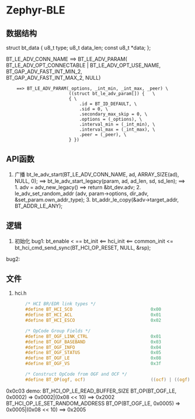 # Zephyr-BLE


## 数据结构

struct bt_data {
	u8_t type;
	u8_t data_len;
	const u8_t *data;
};

BT_LE_ADV_CONN_NAME 
    ==> BT_LE_ADV_PARAM( BT_LE_ADV_OPT_CONNECTABLE | BT_LE_ADV_OPT_USE_NAME, \
					     BT_GAP_ADV_FAST_INT_MIN_2, \
					     BT_GAP_ADV_FAST_INT_MAX_2, NULL)
                         
        ==> BT_LE_ADV_PARAM(_options, _int_min, _int_max, _peer) \
                            ((struct bt_le_adv_param[]) {   \
                            { \
                                .id = BT_ID_DEFAULT, \
                                .sid = 0, \
                                .secondary_max_skip = 0, \
                                .options = (_options), \
                                .interval_min = (_int_min), \
                                .interval_max = (_int_max), \
                                .peer = (_peer), \
                            } })

## API函数

1. 广播
    bt_le_adv_start(BT_LE_ADV_CONN_NAME, ad, ARRAY_SIZE(ad), NULL, 0);
        ==> bt_le_adv_start_legacy(param, ad, ad_len, sd, sd_len);
            ==> 1. adv = adv_new_legacy()
                    ==> return &bt_dev.adv;
                2. le_adv_set_random_addr (adv, param->options, dir_adv, &set_param.own_addr_type);
                3. bt_addr_le_copy(&adv->target_addr, BT_ADDR_LE_ANY);

## 逻辑
1. 初始化
bug1:
    bt_enable < == bt_init <== hci_init <== common_init <= bt_hci_cmd_send_sync(BT_HCI_OP_RESET, NULL, &rsp);

bug2:
    





## 文件
1. hci.h
    ```C
        /* HCI BR/EDR link types */
        #define BT_HCI_SCO                              0x00
        #define BT_HCI_ACL                              0x01
        #define BT_HCI_ESCO                             0x02

        /* OpCode Group Fields */
        #define BT_OGF_LINK_CTRL                        0x01
        #define BT_OGF_BASEBAND                         0x03
        #define BT_OGF_INFO                             0x04
        #define BT_OGF_STATUS                           0x05
        #define BT_OGF_LE                               0x08
        #define BT_OGF_VS                               0x3f

        /* Construct OpCode from OGF and OCF */
        #define BT_OP(ogf, ocf)                         ((ocf) | ((ogf) << 10))
    ```
0x0c03
    demo:
        BT_HCI_OP_LE_READ_BUFFER_SIZE           BT_OP(BT_OGF_LE, 0x0002) => 0x0002|(0x08 << 10) ==> 0x2002
        BT_HCI_OP_LE_SET_RANDOM_ADDRESS         BT_OP(BT_OGF_LE, 0x0005) => 0x0005|(0x08 << 10) ==> 0x2005
